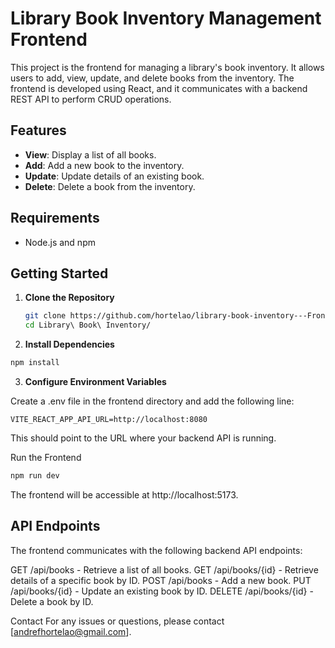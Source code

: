 # Library Book Inventory Management Frontend

This project is the frontend for managing a library's book inventory. It allows users to add, view, update, and delete books from the inventory. The frontend is developed using React, and it communicates with a backend REST API to perform CRUD operations.

## Features

- **View**: Display a list of all books.
- **Add**: Add a new book to the inventory.
- **Update**: Update details of an existing book.
- **Delete**: Delete a book from the inventory.

## Requirements

- Node.js and npm

## Getting Started

1. **Clone the Repository**

   ```sh
   git clone https://github.com/hortelao/library-book-inventory---Frontend
   cd Library\ Book\ Inventory/

   ```

2. **Install Dependencies**

```sh
npm install
```

3. **Configure Environment Variables**

Create a .env file in the frontend directory and add the following line:

```env
VITE_REACT_APP_API_URL=http://localhost:8080
```
This should point to the URL where your backend API is running.

Run the Frontend

```sh
npm run dev
```

The frontend will be accessible at http://localhost:5173.

## API Endpoints

The frontend communicates with the following backend API endpoints:

GET /api/books - Retrieve a list of all books.
GET /api/books/{id} - Retrieve details of a specific book by ID.
POST /api/books - Add a new book.
PUT /api/books/{id} - Update an existing book by ID.
DELETE /api/books/{id} - Delete a book by ID.

Contact
For any issues or questions, please contact [andrefhortelao@gmail.com].
